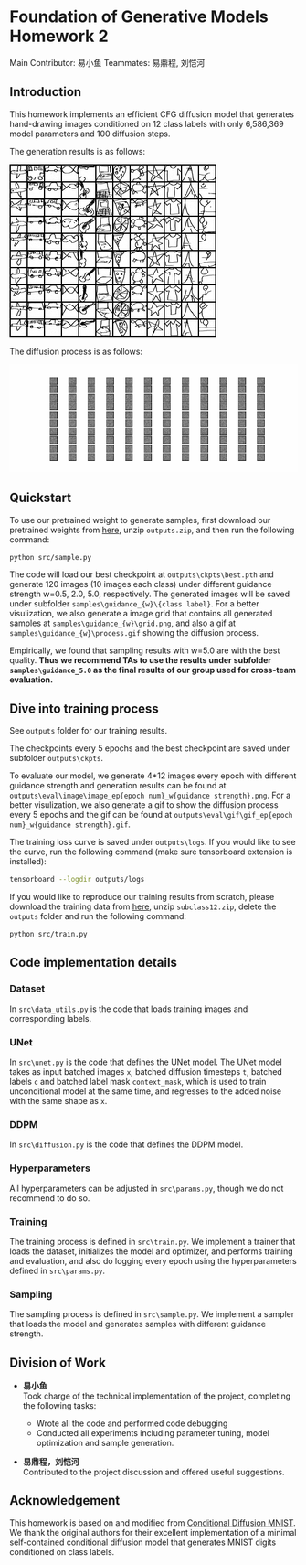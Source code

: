 # Foundation of Generative Models Homework 2

Main Contributor: 易小鱼
Teammates: 易鼎程, 刘恺河

## Introduction

This homework implements an efficient CFG diffusion model that generates hand-drawing images conditioned on 12 class labels with only 6,586,369 model parameters and 100 diffusion steps.

The generation results is as follows:

![grid](samples/guidance_5.0/grid.png)

The diffusion process is as follows:

![process](samples/guidance_5.0/process.gif)

## Quickstart

To use our pretrained weight to generate samples, first download our pretrained weights from [here](https://disk.pku.edu.cn/link/AAB7B62ABD9E0D4239AD9C3AB4A9973710), unzip `outputs.zip`, and then run the following command:

```bash
python src/sample.py
```

The code will load our best checkpoint at `outputs\ckpts\best.pth` and generate 120 images (10 images each class) under different guidance strength w=0.5, 2.0, 5.0, respectively. The generated images will be saved under subfolder `samples\guidance_{w}\{class label}`. For a better visulization, we also generate a image grid that contains all generated samples at `samples\guidance_{w}\grid.png`, and also a gif at `samples\guidance_{w}\process.gif` showing the diffusion process.

Empirically, we found that sampling results with w=5.0 are with the best quality. **Thus we recommend TAs to use the results under subfolder `samples\guidance_5.0` as the final results of our group used for cross-team evaluation.**

## Dive into training process

See `outputs` folder for our training results.

The checkpoints every 5 epochs and the best checkpoint are saved under subfolder `outputs\ckpts`.

To evaluate our model, we generate 4*12 images every epoch with different guidance strength and generation results can be found at `outputs\eval\image\image_ep{epoch num}_w{guidance strength}.png`. For a better visulization, we also generate a gif to show the diffusion process every 5 epochs and the gif can be found at `outputs\eval\gif\gif_ep{epoch num}_w{guidance strength}.gif`.

The training loss curve is saved under `outputs\logs`. If you would like to see the curve, run the following command (make sure tensorboard extension is installed):

```bash
tensorboard --logdir outputs/logs
```

If you would like to reproduce our training results from scratch, please download the training data from [here](https://disk.pku.edu.cn/anyshare/zh-cn/link/AAFBDF996C62914377A13FD9B9B239AD6C?_tb=none&expires_at=2025-02-01T10%3A48%3A48%2B08%3A00&item_type=file&password_required=false&title=subclass12-dataset&type=anonymous), unzip `subclass12.zip`, delete the `outputs` folder and run the following command:

```bash
python src/train.py
```

## Code implementation details

### Dataset

In `src\data_utils.py` is the code that loads training images and corresponding labels.

### UNet

In `src\unet.py` is the code that defines the UNet model. The UNet model takes as input batched images `x`, batched diffusion timesteps `t`, batched labels `c` and batched label mask `context_mask`, which is used to train unconditional model at the same time, and regresses to the added noise with the same shape as `x`.

### DDPM

In `src\diffusion.py` is the code that defines the DDPM model.

### Hyperparameters

All hyperparameters can be adjusted in `src\params.py`, though we do not recommend to do so.

### Training

The training process is defined in `src\train.py`. We implement a trainer that loads the dataset, initializes the model and optimizer, and performs training and evaluation, and also do logging every epoch using the hyperparameters defined in `src\params.py`.

### Sampling

The sampling process is defined in `src\sample.py`. We implement a sampler that loads the model and generates samples with different guidance strength.

## Division of Work

- **易小鱼**  
  Took charge of the technical implementation of the project, completing the following tasks:  
  - Wrote all the code and performed code debugging
  - Conducted all experiments including parameter tuning, model optimization and sample generation.


- **易鼎程，刘恺河**  
  Contributed to the project discussion and offered useful suggestions.

## Acknowledgement

This homework is based on and modified from [Conditional Diffusion MNIST](https://github.com/TeaPearce/Conditional_Diffusion_MNIST/blob/main/script.py). We thank the original authors for their excellent implementation of a minimal self-contained conditional diffusion model that generates MNIST digits conditioned on class labels.
